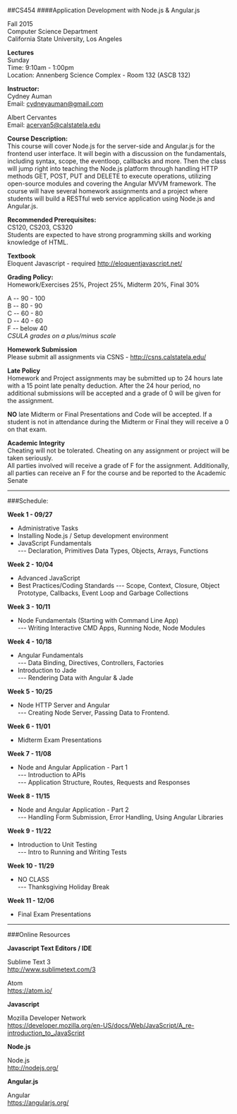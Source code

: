 ##CS454
####Application Development with Node.js & Angular.js


Fall 2015 <br/>
Computer Science Department <br/>
California State University, Los Angeles


**Lectures** <br/>
Sunday <br/>
Time: 9:10am - 1:00pm <br/>
Location: Annenberg Science Complex - Room 132 (ASCB 132)


**Instructor:** <br/>
Cydney Auman <br/>
Email: cydneyauman@gmail.com

Albert Cervantes <br/>
Email: acervan5@calstatela.edu


**Course Description:** <br/>
This course will cover Node.js for the server-side and Angular.js for the frontend user interface. It will begin with a discussion on the fundamentals, including syntax, scope, the eventloop, callbacks and more. Then the class will jump right into teaching the Node.js platform through handling HTTP methods GET, POST, PUT and DELETE to execute operations, utilizing open-source modules and covering the Angular MVVM framework.  The course will have several homework assignments and a project where students will build a RESTful web service application using Node.js and Angular.js.

**Recommended Prerequisites:** <br/>
CS120, CS203, CS320 <br/>
Students are expected to have strong programming skills and working knowledge of HTML.

**Textbook** <br/>
Eloquent Javascript - required
http://eloquentjavascript.net/

**Grading Policy:** <br/>
Homework/Exercises 25%, Project 25%, Midterm 20%, Final 30%

A -- 90 - 100 <br/>
B -- 80 - 90 <br/>
C -- 60 - 80 <br/>
D -- 40 - 60 <br/>
F -- below 40 <br/>
*CSULA grades on a plus/minus scale*

**Homework Submission** <br />
Please submit all assignments via CSNS - http://csns.calstatela.edu/

**Late Policy** <br/>
Homework and Project assignments may be submitted up to 24 hours late with a 15 point late penalty deduction.  After the 24 hour period, no additional submissions will be accepted and a grade of 0 will be given for the assignment.

**NO** late Midterm or Final Presentations and Code will be accepted.  If a student is not in attendance during the Midterm or Final they will receive a 0 on that exam.

**Academic Integrity** <br/>
Cheating will not be tolerated. Cheating on any assignment or project will be taken seriously.  
All parties involved will receive a grade of F for the assignment.  Additionally, all parties can receive an F for the course and be reported to the Academic Senate

<hr/>

###Schedule:

**Week 1 - 09/27**

 - Administrative Tasks <br/>
 - Installing Node.js / Setup development environment<br/>
 - JavaScript Fundamentals <br/>
 --- Declaration, Primitives Data Types, Objects, Arrays, Functions

**Week 2 - 10/04**

 - Advanced JavaScript <br/>
 - Best Practices/Coding Standards 
 --- Scope, Context, Closure, Object Prototype, Callbacks, Event Loop and Garbage Collections

**Week 3 - 10/11**

 - Node Fundamentals (Starting with Command Line App) <br/>
--- Writing Interactive CMD Apps, Running Node, Node Modules

**Week 4 - 10/18**

- Angular Fundamentals <br/>
--- Data Binding, Directives, Controllers, Factories
- Introduction to Jade <br/>
--- Rendering Data with Angular & Jade

**Week 5 - 10/25**

- Node HTTP Server and Angular <br/>
--- Creating Node Server, Passing Data to Frontend.

**Week 6 - 11/01**

- Midterm Exam Presentations

**Week 7 - 11/08**

- Node and Angular Application -  Part 1 <br/>
--- Introduction to APIs <br />
--- Application Structure, Routes, Requests and Responses

**Week 8 - 11/15**

- Node and Angular Application - Part 2 <br/>
--- Handling Form Submission, Error Handling, Using Angular Libraries

**Week 9 - 11/22**

- Introduction to Unit Testing <br/>
--- Intro to Running and Writing Tests

**Week 10 - 11/29**

- NO CLASS <br/>
--- Thanksgiving Holiday Break

**Week 11 - 12/06**

- Final Exam Presentations

<hr/>
###Online Resources

**Javascript Text Editors / IDE**

Sublime Text 3 <br/>
http://www.sublimetext.com/3

Atom <br/>
https://atom.io/

**Javascript**

Mozilla Developer Network <br/>
https://developer.mozilla.org/en-US/docs/Web/JavaScript/A_re-introduction_to_JavaScript


**Node.js**

Node.js <br/>
http://nodejs.org/

**Angular.js**

Angular <br/>
https://angularjs.org/
